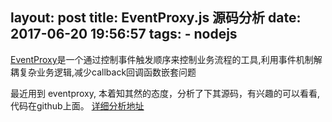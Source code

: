 layout: post
title: EventProxy.js 源码分析
date: 2017-06-20 19:56:57
tags: 
      - nodejs 
---
[EventProxy](https://github.com/JacksonTian/eventprox)是一个通过控制事件触发顺序来控制业务流程的工具,利用事件机制解耦复杂业务逻辑,减少callback回调函数嵌套问题
<!-- more -->
最近用到 eventproxy, 本着知其然的态度，分析了下其源码，有兴趣的可以看看,代码在github上面。
[详细分析地址](https://github.com/gmailzj/eventproxy)
